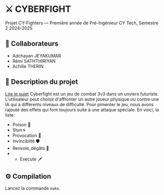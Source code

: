 # ⚔️ CYBERFIGHT
Projet CY-Fighters — Première année de Pré-Ingénieur CY Tech, Semestre 2 2024-2025

## 👥 Collaborateurs
- Adchayan JEYAKUMAR
- Rémi SATHTHIRIYAN
- Achille THERIN

## 📄 Description du projet 
[Lire le sujet](./Projet_CY-Fighters_preing1_2024_2025_v1.0.pdf)
Cyberfight est un jeu de combat 3v3 dans un unviers futuriste.
L'utilisateur peut choisir d'affronter un autre joueur physique ou contre une IA qui a différents niveaux de difficulté.
Pour pimenter le jeu, nous avons rajouté des effets qui font toujours suite à une attaque spéciale. En voici, la liste: 
- Poison 🐍
- Stun 🌀
- Provocation 💢
- Invincibilté 🛡
- Renvoie_dégâts 🦔
- - Execute 🗡

## ⚙️ Compilation
Lancez la commande `make`.
